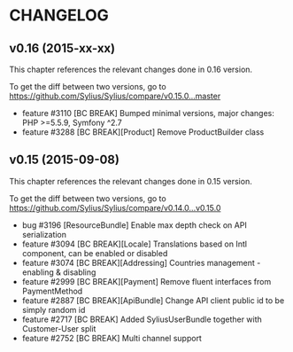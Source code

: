 CHANGELOG
=========

## v0.16 (2015-xx-xx)

This chapter references the relevant changes done in 0.16 version.

To get the diff between two versions, go to https://github.com/Sylius/Sylius/compare/v0.15.0...master

 * feature #3110 [BC BREAK] Bumped minimal versions, major changes: PHP >=5.5.9, Symfony ^2.7
 * feature #3288 [BC BREAK][Product] Remove ProductBuilder class

## v0.15 (2015-09-08)

This chapter references the relevant changes done in 0.15 version.

To get the diff between two versions, go to https://github.com/Sylius/Sylius/compare/v0.14.0...v0.15.0

 * bug #3196 [ResourceBundle] Enable max depth check on API serialization
 * feature #3094 [BC BREAK][Locale] Translations based on Intl component, can be enabled or disabled
 * feature #3074 [BC BREAK][Addressing] Countries management - enabling & disabling
 * feature #2999 [BC BREAK][Payment] Remove fluent interfaces from PaymentMethod
 * feature #2887 [BC BREAK][ApiBundle] Change API client public id to be simply random id
 * feature #2717 [BC BREAK] Added SyliusUserBundle together with Customer-User split
 * feature #2752 [BC BREAK] Multi channel support
